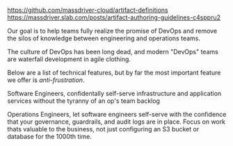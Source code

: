 https://github.com/massdriver-cloud/artifact-definitions
https://massdriver.slab.com/posts/artifact-authoring-guidelines-c4sppru2

Our goal is to help teams fully realize the promise of DevOps and remove the silos of knowledge between engineering and operations teams.

The culture of DevOps has been long dead, and modern "DevOps" teams are waterfall development in agile clothing.

Below are a list of technical features, but by far the most important feature we offer is _anti-frustration_.

Software Engineers, confidentally self-serve infrastructure and application services without the tyranny of an op's team backlog

Operations Engineers, let software engineers self-serve with the confidence that your governance, guardrails, and audit logs are in place. Focus on work thats valuable to the business, not just configuring an S3 bucket or database for the 1000th time.
